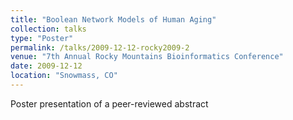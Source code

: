 ```yaml
---
title: "Boolean Network Models of Human Aging"
collection: talks
type: "Poster"
permalink: /talks/2009-12-12-rocky2009-2
venue: "7th Annual Rocky Mountains Bioinformatics Conference"
date: 2009-12-12
location: "Snowmass, CO"
---
```


Poster presentation of a peer-reviewed abstract
